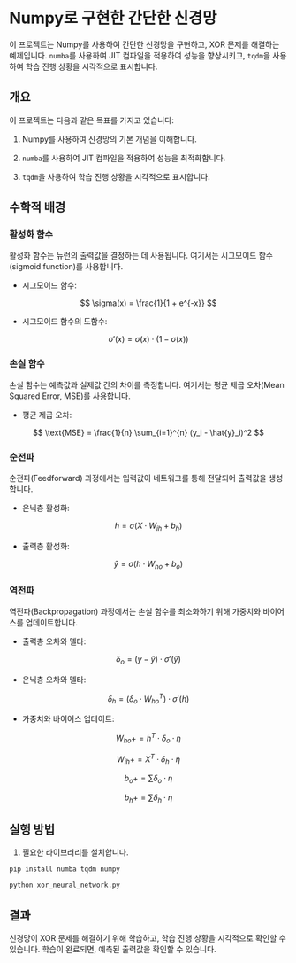 # Numpy로 구현한 간단한 신경망 
이 프로젝트는 Numpy를 사용하여 간단한 신경망을 구현하고, XOR 문제를 해결하는 예제입니다. `numba`를 사용하여 JIT 컴파일을 적용하여 성능을 향상시키고, `tqdm`을 사용하여 학습 진행 상황을 시각적으로 표시합니다.

## 개요 

이 프로젝트는 다음과 같은 목표를 가지고 있습니다:

1. Numpy를 사용하여 신경망의 기본 개념을 이해합니다.
 
2. `numba`를 사용하여 JIT 컴파일을 적용하여 성능을 최적화합니다.
 
3. `tqdm`을 사용하여 학습 진행 상황을 시각적으로 표시합니다.

## 수학적 배경 

### 활성화 함수 

활성화 함수는 뉴런의 출력값을 결정하는 데 사용됩니다. 여기서는 시그모이드 함수(sigmoid function)를 사용합니다.
 
- 시그모이드 함수:

$$
 \sigma(x) = \frac{1}{1 + e^{-x}} 
$$
 
- 시그모이드 함수의 도함수:

$$
 \sigma'(x) = \sigma(x) \cdot (1 - \sigma(x)) 
$$

### 손실 함수 

손실 함수는 예측값과 실제값 간의 차이를 측정합니다. 여기서는 평균 제곱 오차(Mean Squared Error, MSE)를 사용합니다.
 
- 평균 제곱 오차:

$$
 \text{MSE} = \frac{1}{n} \sum_{i=1}^{n} (y_i - \hat{y}_i)^2 
$$

### 순전파 

순전파(Feedforward) 과정에서는 입력값이 네트워크를 통해 전달되어 출력값을 생성합니다.
 
- 은닉층 활성화:

$$
 h = \sigma(X \cdot W_{ih} + b_h) 
$$
 
- 출력층 활성화:

$$
 \hat{y} = \sigma(h \cdot W_{ho} + b_o) 
$$

### 역전파 

역전파(Backpropagation) 과정에서는 손실 함수를 최소화하기 위해 가중치와 바이어스를 업데이트합니다.
 
- 출력층 오차와 델타:

$$
 \delta_o = (y - \hat{y}) \cdot \sigma'(\hat{y}) 
$$
 
- 은닉층 오차와 델타:

$$
 \delta_h = (\delta_o \cdot W_{ho}^T) \cdot \sigma'(h) 
$$
 
- 가중치와 바이어스 업데이트:

$$
 W_{ho} += h^T \cdot \delta_o \cdot \eta 
$$

$$
 W_{ih} += X^T \cdot \delta_h \cdot \eta 
$$

$$
 b_o += \sum \delta_o \cdot \eta 
$$

$$
 b_h += \sum \delta_h \cdot \eta 
$$


## 실행 방법 

1. 필요한 라이브러리를 설치합니다.


```bash
pip install numba tqdm numpy
```

```bash
python xor_neural_network.py
```

## 결과 

신경망이 XOR 문제를 해결하기 위해 학습하고, 학습 진행 상황을 시각적으로 확인할 수 있습니다. 학습이 완료되면, 예측된 출력값을 확인할 수 있습니다.
